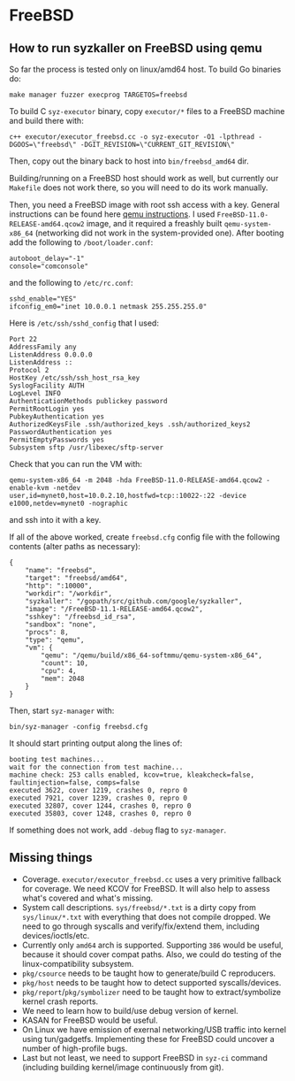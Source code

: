 # FreeBSD

## How to run syzkaller on FreeBSD using qemu

So far the process is tested only on linux/amd64 host. To build Go binaries do:
```
make manager fuzzer execprog TARGETOS=freebsd
```
To build C `syz-executor` binary, copy `executor/*` files to a FreeBSD machine and build there with:
```
c++ executor/executor_freebsd.cc -o syz-executor -O1 -lpthread -DGOOS=\"freebsd\" -DGIT_REVISION=\"CURRENT_GIT_REVISION\"
```
Then, copy out the binary back to host into `bin/freebsd_amd64` dir.

Building/running on a FreeBSD host should work as well, but currently our `Makefile` does not work there, so you will need to do its work manually.

Then, you need a FreeBSD image with root ssh access with a key. General instructions can be found here [qemu instructions](https://wiki.qemu.org/Hosts/BSD). I used `FreeBSD-11.0-RELEASE-amd64.qcow2` image, and it required a freashly built `qemu-system-x86_64` (networking did not work in the system-provided one). After booting add the following to `/boot/loader.conf`:
```
autoboot_delay="-1"
console="comconsole"
```
and the following to `/etc/rc.conf`:
```
sshd_enable="YES"
ifconfig_em0="inet 10.0.0.1 netmask 255.255.255.0"
```
Here is `/etc/ssh/sshd_config` that I used:
```
Port 22
AddressFamily any
ListenAddress 0.0.0.0
ListenAddress ::
Protocol 2
HostKey /etc/ssh/ssh_host_rsa_key
SyslogFacility AUTH
LogLevel INFO
AuthenticationMethods publickey password
PermitRootLogin yes
PubkeyAuthentication yes
AuthorizedKeysFile .ssh/authorized_keys .ssh/authorized_keys2
PasswordAuthentication yes
PermitEmptyPasswords yes
Subsystem sftp /usr/libexec/sftp-server
```

Check that you can run the VM with:
```
qemu-system-x86_64 -m 2048 -hda FreeBSD-11.0-RELEASE-amd64.qcow2 -enable-kvm -netdev user,id=mynet0,host=10.0.2.10,hostfwd=tcp::10022-:22 -device e1000,netdev=mynet0 -nographic
```
and ssh into it with a key.

If all of the above worked, create `freebsd.cfg` config file with the following contents (alter paths as necessary):
```
{
	"name": "freebsd",
	"target": "freebsd/amd64",
	"http": ":10000",
	"workdir": "/workdir",
	"syzkaller": "/gopath/src/github.com/google/syzkaller",
	"image": "/FreeBSD-11.1-RELEASE-amd64.qcow2",
	"sshkey": "/freebsd_id_rsa",
	"sandbox": "none",
	"procs": 8,
	"type": "qemu",
	"vm": {
		"qemu": "/qemu/build/x86_64-softmmu/qemu-system-x86_64",
		"count": 10,
		"cpu": 4,
		"mem": 2048
	}
}
```

Then, start `syz-manager` with:
```
bin/syz-manager -config freebsd.cfg
```
It should start printing output along the lines of:
```
booting test machines...
wait for the connection from test machine...
machine check: 253 calls enabled, kcov=true, kleakcheck=false, faultinjection=false, comps=false
executed 3622, cover 1219, crashes 0, repro 0
executed 7921, cover 1239, crashes 0, repro 0
executed 32807, cover 1244, crashes 0, repro 0
executed 35803, cover 1248, crashes 0, repro 0
```
If something does not work, add `-debug` flag to `syz-manager`.

## Missing things

- Coverage. `executor/executor_freebsd.cc` uses a very primitive fallback for coverage. We need KCOV for FreeBSD. It will also help to assess what's covered and what's missing.
- System call descriptions. `sys/freebsd/*.txt` is a dirty copy from `sys/linux/*.txt` with everything that does not compile dropped. We need to go through syscalls and verify/fix/extend them, including devices/ioctls/etc.
- Currently only `amd64` arch is supported. Supporting `386` would be useful, because it should cover compat paths. Also, we could do testing of the linux-compatibility subsystem.
- `pkg/csource` needs to be taught how to generate/build C reproducers.
- `pkg/host` needs to be taught how to detect supported syscalls/devices.
- `pkg/report`/`pkg/symbolizer` need to be taught how to extract/symbolize kernel crash reports.
- We need to learn how to build/use debug version of kernel.
- KASAN for FreeBSD would be useful.
- On Linux we have emission of exernal networking/USB traffic into kernel using tun/gadgetfs. Implementing these for FreeBSD could uncover a number of high-profile bugs.
- Last but not least, we need to support FreeBSD in `syz-ci` command (including building kernel/image continuously from git).
